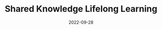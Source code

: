 ---
title: "Shared Knowledge Lifelong Learning"
collection: publications
permalink: /files/sharedknowledge_lifelong.pdf
date: 2022-09-28
venue: 'Submitted to International Conference on Learning Representations 2023'
authors: Y. Ge, Y. Li, D. Wu, A. Xu, A. Jones, A. Rios, I. Fostiropoulos, S. Wen, P. Huang, Z. Murdock, Kiran Lekkala, G. Sahin, S. Sontakke, L. Itti
excerpt: 'We propose a new Shared Knowledge Lifelong Learning (SKILL) learning paradigm, which deploys a population of LL agents that each learn different tasks independently and in parallel. After learning their respective tasks, agents share and consolidate their knowledge over a communication network, so that, in the end, all agents can master all tasks.'
---